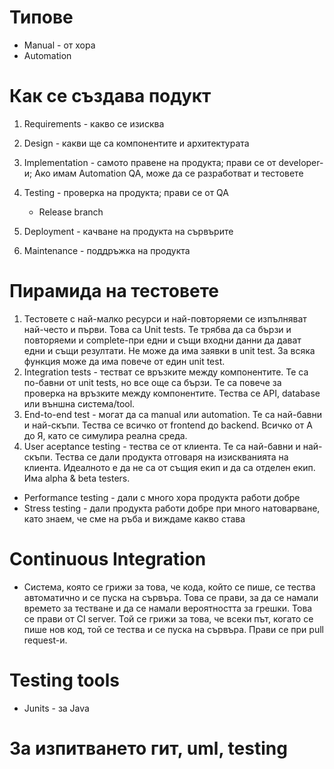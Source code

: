 # Типове

-   Manual - от хора
-   Automation

# Как се създава подукт

1. Requirements - какво се изисква
2. Design - какви ще са компонентите и архитектурата
3. Implementation - самото правене на продукта; прави се от developer-и; Ако имам Automation QA, може да се разработват и тестовете
4. Testing - проверка на продукта; прави се от QA

    - Release branch

5. Deployment - качване на продукта на сървърите
6. Maintenance - поддръжка на продукта

# Пирамида на тестовете

1. Тестовете с най-малко ресурси и най-повторяеми се изпълняват най-често и първи. Това са Unit tests. Те трябва да са бързи и повторяеми и complete-при едни и същи входни данни да дават едни и същи резултати. Не може да има заявки в unit test. За всяка функция може да има повече от един unit test.
2. Integration tests - тестват се връзките между компонентите. Те са по-бавни от unit tests, но все още са бързи. Те са повече за проверка на връзките между компонентите. Тества се API, database или външна система/tool.
3. End-to-end test - могат да са manual или automation. Те са най-бавни и най-скъпи. Тества се всичко от frontend до backend. Всичко от А до Я, като се симулира реална среда.
4. User aceptance testing - тества се от клиента. Те са най-бавни и най-скъпи. Тества се дали продукта отговаря на изискванията на клиента. Идеалното е да не са от същия екип и да са отделен екип. Има alpha & beta testers.

- Performance testing - дали с много хора продукта работи добре
- Stress testing - дали продукта работи добре при много натоварване, като знаем, че сме на ръба и виждаме какво става

# Continuous Integration
-  Система, която се грижи за това, че кода, който се пише, се тества автоматично и се пуска на сървъра. Това се прави, за да се намали времето за тестване и да се намали вероятността за грешки. Това се прави от CI server. Той се грижи за това, че всеки път, когато се пише нов код, той се тества и се пуска на сървъра. Прави се при pull request-и. 

# Testing tools 
- Junits - за Java


# За изпитването гит, uml, testing
